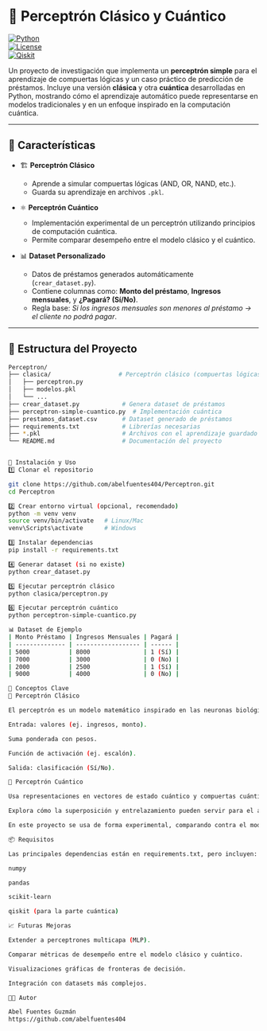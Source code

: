# 🧠 Perceptrón Clásico y Cuántico  

[![Python](https://img.shields.io/badge/Python-3.9+-blue.svg)](https://www.python.org/)  
[![License](https://img.shields.io/badge/license-MIT-green.svg)](LICENSE)  
[![Qiskit](https://img.shields.io/badge/Qiskit-Quantum-purple)](https://qiskit.org/)  

Un proyecto de investigación que implementa un **perceptrón simple** para el aprendizaje de compuertas lógicas y un caso práctico de predicción de préstamos. Incluye una versión **clásica** y otra **cuántica** desarrolladas en Python, mostrando cómo el aprendizaje automático puede representarse en modelos tradicionales y en un enfoque inspirado en la computación cuántica.  

---

## 📌 Características  

- 🏗️ **Perceptrón Clásico**  
  - Aprende a simular compuertas lógicas (AND, OR, NAND, etc.).  
  - Guarda su aprendizaje en archivos `.pkl`.  

- ⚛️ **Perceptrón Cuántico**  
  - Implementación experimental de un perceptrón utilizando principios de computación cuántica.  
  - Permite comparar desempeño entre el modelo clásico y el cuántico.  

- 📊 **Dataset Personalizado**  
  - Datos de préstamos generados automáticamente (`crear_dataset.py`).  
  - Contiene columnas como: **Monto del préstamo**, **Ingresos mensuales**, y **¿Pagará? (Sí/No)**.  
  - Regla base: *Si los ingresos mensuales son menores al préstamo → el cliente no podrá pagar*.  

---

## 📂 Estructura del Proyecto  

```bash
Perceptron/
├── clasica/                   # Perceptrón clásico (compuertas lógicas, guardado de aprendizaje)
│   ├── perceptron.py
│   ├── modelos.pkl
│   └── ...
├── crear_dataset.py            # Genera dataset de préstamos
├── perceptron-simple-cuantico.py  # Implementación cuántica
├── prestamos_dataset.csv       # Dataset generado de préstamos
├── requirements.txt            # Librerías necesarias
├── *.pkl                       # Archivos con el aprendizaje guardado
└── README.md                   # Documentación del proyecto


🚀 Instalación y Uso
1️⃣ Clonar el repositorio

git clone https://github.com/abelfuentes404/Perceptron.git
cd Perceptron

2️⃣ Crear entorno virtual (opcional, recomendado)
python -m venv venv
source venv/bin/activate   # Linux/Mac
venv\Scripts\activate      # Windows

3️⃣ Instalar dependencias
pip install -r requirements.txt

4️⃣ Generar dataset (si no existe)
python crear_dataset.py

5️⃣ Ejecutar perceptrón clásico
python clasica/perceptron.py

6️⃣ Ejecutar perceptrón cuántico
python perceptron-simple-cuantico.py

📊 Dataset de Ejemplo
| Monto Préstamo | Ingresos Mensuales | Pagará |
| -------------- | ------------------ | ------ |
| 5000           | 8000               | 1 (Sí) |
| 7000           | 3000               | 0 (No) |
| 2000           | 2500               | 1 (Sí) |
| 9000           | 4000               | 0 (No) |

🧩 Conceptos Clave
🔹 Perceptrón Clásico

El perceptrón es un modelo matemático inspirado en las neuronas biológicas.

Entrada: valores (ej. ingresos, monto).

Suma ponderada con pesos.

Función de activación (ej. escalón).

Salida: clasificación (Sí/No).

🔹 Perceptrón Cuántico

Usa representaciones en vectores de estado cuántico y compuertas cuánticas.

Explora cómo la superposición y entrelazamiento pueden servir para el aprendizaje.

En este proyecto se usa de forma experimental, comparando contra el modelo clásico.

📦 Requisitos

Las principales dependencias están en requirements.txt, pero incluyen:

numpy

pandas

scikit-learn

qiskit (para la parte cuántica)

📈 Futuras Mejoras

Extender a perceptrones multicapa (MLP).

Comparar métricas de desempeño entre el modelo clásico y cuántico.

Visualizaciones gráficas de fronteras de decisión.

Integración con datasets más complejos.

👨‍💻 Autor

Abel Fuentes Guzmán
https://github.com/abelfuentes404
